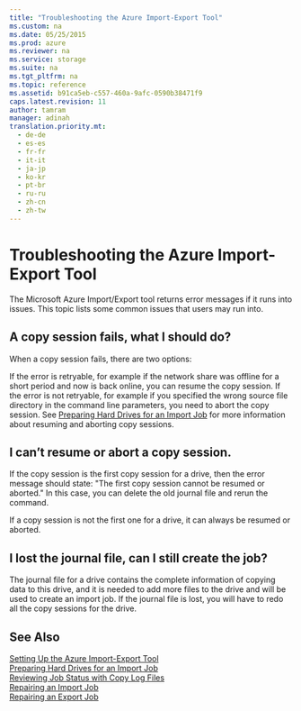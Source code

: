 ```yaml
---
title: "Troubleshooting the Azure Import-Export Tool"
ms.custom: na
ms.date: 05/25/2015
ms.prod: azure
ms.reviewer: na
ms.service: storage
ms.suite: na
ms.tgt_pltfrm: na
ms.topic: reference
ms.assetid: b91ca5eb-c557-460a-9afc-0590b38471f9
caps.latest.revision: 11
author: tamram
manager: adinah
translation.priority.mt: 
  - de-de
  - es-es
  - fr-fr
  - it-it
  - ja-jp
  - ko-kr
  - pt-br
  - ru-ru
  - zh-cn
  - zh-tw
---
```

# Troubleshooting the Azure Import-Export Tool
The Microsoft Azure Import/Export tool returns error messages if it runs into issues. This topic lists some common issues that users may run into.  
  
## A copy session fails, what I should do?  
 When a copy session fails, there are two options:  
  
 If the error is retryable, for example if the network share was offline for a short period and now is back online, you can resume the copy session. If the error is not retryable, for example if you specified the wrong source file directory in the command line parameters, you need to abort the copy session. See [Preparing Hard Drives for an Import Job](../rest-conceptual/Preparing-Hard-Drives-for-an-Import-Job.md) for more information about resuming and aborting copy sessions.  
  
## I can’t resume or abort a copy session.  
 If the copy session is the first copy session for a drive, then the error message should state: "The first copy session cannot be resumed or aborted." In this case, you can delete the old journal file and rerun the command.  
  
 If a copy session is not the first one for a drive, it can always be resumed or aborted.  
  
## I lost the journal file, can I still create the job?  
 The journal file for a drive contains the complete information of copying data to this drive, and it is needed to add more files to the drive and will be used to create an import job. If the journal file is lost, you will have to redo all the copy sessions for the drive.  
  
## See Also  
 [Setting Up the Azure Import-Export Tool](../rest-conceptual/Setting-Up-the-Azure-Import-Export-Tool.md)   
 [Preparing Hard Drives for an Import Job](../rest-conceptual/Preparing-Hard-Drives-for-an-Import-Job.md)   
 [Reviewing Job Status with Copy Log Files](../rest-conceptual/Reviewing-Job-Status-with-Copy-Log-Files.md)   
 [Repairing an Import Job](../rest-conceptual/Repairing-an-Import-Job.md)   
 [Repairing an Export Job](../rest-conceptual/Repairing-an-Export-Job.md)